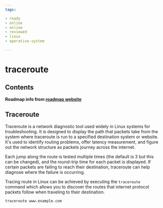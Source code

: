 ```yaml
---
tags:

- ready
- online
- online
- reviewed
- linux
- operative-system

---
```


# traceroute

## Contents

__Roadmap info from [roadmap website](https://roadmap.sh/linux/troubleshooting/traceroute)__

## Traceroute

Traceroute is a network diagnostic tool used widely in Linux systems for troubleshooting. It is designed to display the path that packets take from the system where traceroute is run to a specified destination system or website. It's used to identify routing problems, offer latency measurement, and figure out the network structure as packets journey across the internet.

Each jump along the route is tested multiple times (the default is 3 but this can be changed), and the round-trip time for each packet is displayed. If certain packets are failing to reach their destination, traceroute can help diagnose where the failure is occurring.

Tracing route in Linux can be achieved by executing the `traceroute` command which allows you to discover the routes that internet protocol packets follow when traveling to their destination.

```bash
traceroute www.example.com

```
